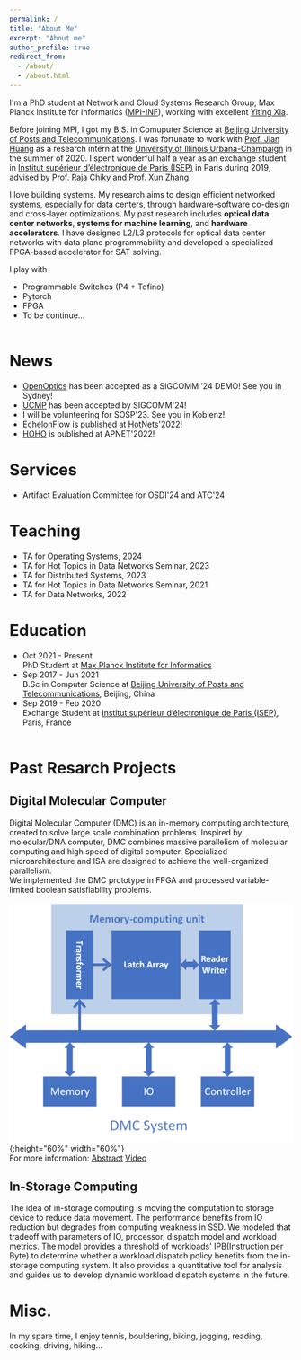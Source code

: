 ```yaml
---
permalink: /
title: "About Me"
excerpt: "About me"
author_profile: true
redirect_from: 
  - /about/
  - /about.html
---
```


I'm a PhD student at Network and Cloud Systems Research Group, Max Planck Institute for Informatics ([MPI-INF](https://www.mpi-inf.mpg.de/home)), working with excellent [Yiting Xia](https://sites.google.com/view/yitingxia/home?authuser=0).

Before joining MPI, I got my B.S. in Comuputer Science at [Beijing University of Posts and Telecommunications](https://en.wikipedia.org/wiki/Beijing_University_of_Posts_and_Telecommunications). I was fortunate to work with [Prof. Jian Huang](http://jianh.web.engr.illinois.edu/) as a research intern at the [University of Illinois Urbana-Champaign](https://illinois.edu/) in the summer of 2020. I spent wonderful half a year as an exchange student in [Institut supérieur d’électronique de Paris (ISEP)](https://en.isep.fr/) in Paris during 2019, advised by [Prof. Raja Chiky](http://perso.isep.fr/rchiky/) and [Prof. Xun Zhang](http://zhangxun.free.fr/).

I love building systems. My research aims to design efficient networked systems, especially for data centers, through hardware-software co-design and cross-layer optimizations. My past research includes **optical data center networks**, **systems for machine learning**, and **hardware accelerators**. I have designed L2/L3 protocols for optical data center networks with data plane programmability and developed a specialized FPGA-based accelerator for SAT solving.

<!---
My research interests lie generally in computer architecture and system, particularly in the intersection of computation and storage. As the storage techniques develop and massive amounts of data are created every day, there emerges a bottleneck between storage and computation nodes, not only because of hardware limitations, but out-of-date computation models as well. My research aims to build efficient systems by utilizing and hybridizing computation and storage from processor-level to datacenter-level. I worked on **specialized processor** and **data-centric computing**.
-->

I play with
* Programmable Switches (P4 + Tofino)
* Pytorch
* FPGA
* To be continue...
<br><br>

News
======
* [OpenOptics](https://ymlei.github.io/) has been accepted as a SIGCOMM ’24 DEMO! See you in Sydney!
* [UCMP](https://ymlei.github.io/) has been accepted by SIGCOMM'24!
* I will be volunteering for SOSP'23. See you in Koblenz!
* [EchelonFlow](https://dl.acm.org/doi/abs/10.1145/3563766.3564096) is published at HotNets'2022!
* [HOHO](https://conferences.sigcomm.org/events/apnet2022/papers/Hop-On%20Hop-Off%20Routing.pdf) is published at APNET'2022!

Services
======
* Artifact Evaluation Committee for OSDI'24 and ATC'24

Teaching
======
* TA for Operating Systems, 2024
* TA for Hot Topics in Data Networks Seminar, 2023
* TA for Distributed Systems, 2023
* TA for Hot Topics in Data Networks Seminar, 2021
* TA for Data Networks, 2022

Education
======
* Oct 2021 - Present<br>PhD Student at [Max Planck Institute for Informatics](https://www.mpi-inf.mpg.de/home)
* Sep 2017 - Jun 2021<br>B.Sc in Computer Science at [Beijing University of Posts and Telecommunications](https://en.wikipedia.org/wiki/Beijing_University_of_Posts_and_Telecommunications), Beijing, China
* Sep 2019 - Feb 2020<br>Exchange Student at [Institut supérieur d’électronique de Paris (ISEP)](https://en.isep.fr/), Paris, France<br><br>


Past Resarch Projects
======

Digital Molecular Computer
------
Digital Molecular Computer (DMC) is an in-memory computing architecture, created to solve large scale combination problems. Inspired by molecular/DNA computer, DMC combines massive parallelism of molecular computing and high speed of digital computer. Specialized microarchitecture and ISA are designed to achieve the well-organized parallelism.<br>
We implemented the DMC prototype in FPGA and processed variable-limited boolean satisfiability problems.
<br><br>
![system](../images/system.png){:height="60%" width="60%"}
<br>
For more information: [Abstract](../files/abstract2.pdf) [Video](https://www.youtube.com/watch?v=QWBxIEiYPYo)


In-Storage Computing
------
The idea of in-storage computing is moving the computation to storage device to reduce data movement. The performance benefits from IO reduction but degrades from computing weakness in SSD. We modeled that tradeoff with parameters of IO, processor, dispatch model and workload metrics. The model provides a threshold of workloads' IPB(Instruction per Byte) to determine whether a workload dispatch policy benefits from the in-storage computing system. It also provides a quantitative tool for analysis and guides us to develop dynamic workload dispatch systems in the future.<br>


Misc.
======
 In my spare time, I enjoy tennis, bouldering, biking, jogging, reading, cooking, driving, hiking...<br>
<br><br>
<div>
<script type="text/javascript" id="clustrmaps" src="//cdn.clustrmaps.com/map_v2.js?cl=ffffff&w=400&t=n&d=TkK2eJ11m3O6vUTwz881CpCP86xJPuA0Mgpse9p16bE"></script>
 </div>
